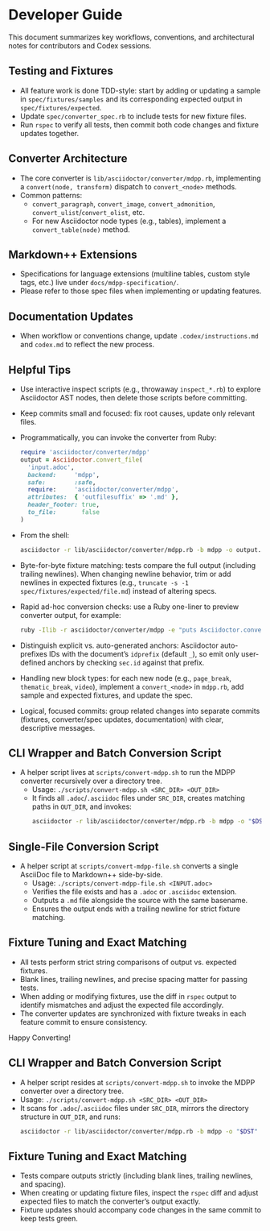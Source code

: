 <!-- docs/development-guide.md -->
# Developer Guide

This document summarizes key workflows, conventions, and architectural notes for contributors and Codex sessions.

## Testing and Fixtures
- All feature work is done TDD-style: start by adding or updating a sample in `spec/fixtures/samples` and its corresponding expected output in `spec/fixtures/expected`.
- Update `spec/converter_spec.rb` to include tests for new fixture files.
- Run `rspec` to verify all tests, then commit both code changes and fixture updates together.

## Converter Architecture
- The core converter is `lib/asciidoctor/converter/mdpp.rb`, implementing a `convert(node, transform)` dispatch to `convert_<node>` methods.
- Common patterns:
  - `convert_paragraph`, `convert_image`, `convert_admonition`, `convert_ulist`/`convert_olist`, etc.
  - For new Asciidoctor node types (e.g., tables), implement a `convert_table(node)` method.

## Markdown++ Extensions
- Specifications for language extensions (multiline tables, custom style tags, etc.) live under `docs/mdpp-specification/`.
- Please refer to those spec files when implementing or updating features.

## Documentation Updates
- When workflow or conventions change, update `.codex/instructions.md` and `codex.md` to reflect the new process.

## Helpful Tips
- Use interactive inspect scripts (e.g., throwaway `inspect_*.rb`) to explore Asciidoctor AST nodes, then delete those scripts before committing.
- Keep commits small and focused: fix root causes, update only relevant files.
 
- Programmatically, you can invoke the converter from Ruby:
  ```ruby
  require 'asciidoctor/converter/mdpp'
  output = Asciidoctor.convert_file(
    'input.adoc',
    backend:     'mdpp',
    safe:        :safe,
    require:     'asciidoctor/converter/mdpp',
    attributes:  { 'outfilesuffix' => '.md' },
    header_footer: true,
    to_file:       false
  )
  ```
 
- From the shell:
  ```bash
  asciidoctor -r lib/asciidoctor/converter/mdpp.rb -b mdpp -o output.md input.adoc
  ```
- Byte-for-byte fixture matching: tests compare the full output (including trailing newlines). When changing newline behavior, trim or add newlines in expected fixtures (e.g., `truncate -s -1 spec/fixtures/expected/file.md`) instead of altering specs.
- Rapid ad-hoc conversion checks: use a Ruby one-liner to preview converter output, for example:
  ```bash
  ruby -Ilib -r asciidoctor/converter/mdpp -e "puts Asciidoctor.convert_file('spec/fixtures/samples/your.adoc', backend: 'mdpp', safe: :safe, require: 'asciidoctor/converter/mdpp', header_footer: true)"
  ```
- Distinguish explicit vs. auto-generated anchors: Asciidoctor auto-prefixes IDs with the document’s `idprefix` (default `_`), so emit only user-defined anchors by checking `sec.id` against that prefix.
- Handling new block types: for each new node (e.g., `page_break`, `thematic_break`, `video`), implement a `convert_<node>` in `mdpp.rb`, add sample and expected fixtures, and update the spec.
- Logical, focused commits: group related changes into separate commits (fixtures, converter/spec updates, documentation) with clear, descriptive messages.

## CLI Wrapper and Batch Conversion Script
- A helper script lives at `scripts/convert-mdpp.sh` to run the MDPP converter recursively over a directory tree.
  - Usage: `./scripts/convert-mdpp.sh <SRC_DIR> <OUT_DIR>`
  - It finds all `.adoc`/`.asciidoc` files under `SRC_DIR`, creates matching paths in `OUT_DIR`, and invokes:
    ```bash
    asciidoctor -r lib/asciidoctor/converter/mdpp.rb -b mdpp -o "$DST" "$SRC"
    ```

## Single-File Conversion Script
- A helper script at `scripts/convert-mdpp-file.sh` converts a single AsciiDoc file to Markdown++ side-by-side.
  - Usage: `./scripts/convert-mdpp-file.sh <INPUT.adoc>`
  - Verifies the file exists and has a `.adoc` or `.asciidoc` extension.
  - Outputs a `.md` file alongside the source with the same basename.
  - Ensures the output ends with a trailing newline for strict fixture matching.

## Fixture Tuning and Exact Matching
- All tests perform strict string comparisons of output vs. expected fixtures.
- Blank lines, trailing newlines, and precise spacing matter for passing tests.
- When adding or modifying fixtures, use the diff in `rspec` output to identify mismatches and adjust the expected file accordingly.
- The converter updates are synchronized with fixture tweaks in each feature commit to ensure consistency.

Happy Converting!

## CLI Wrapper and Batch Conversion Script
- A helper script resides at `scripts/convert-mdpp.sh` to invoke the MDPP converter over a directory tree.
- Usage: `./scripts/convert-mdpp.sh <SRC_DIR> <OUT_DIR>`
- It scans for `.adoc`/`.asciidoc` files under `SRC_DIR`, mirrors the directory structure in `OUT_DIR`, and runs:
  ```bash
  asciidoctor -r lib/asciidoctor/converter/mdpp.rb -b mdpp -o "$DST" "$SRC"
  ```

## Fixture Tuning and Exact Matching
- Tests compare outputs strictly (including blank lines, trailing newlines, and spacing).
- When creating or updating fixture files, inspect the `rspec` diff and adjust expected files to match the converter’s output exactly.
- Fixture updates should accompany code changes in the same commit to keep tests green.